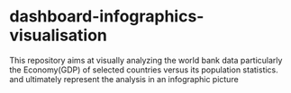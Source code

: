 # dashboard-infographics-visualisation
This repository aims at visually analyzing the world bank data particularly the Economy(GDP) of selected countries versus its population statistics. and ultimately represent the analysis in an infographic picture
